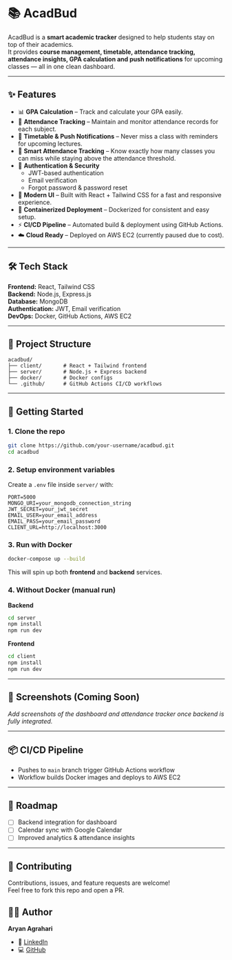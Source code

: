 # 📚 AcadBud

AcadBud is a **smart academic tracker** designed to help students stay on top of their academics.  
It provides **course management, timetable, attendance tracking, attendance insights, GPA calculation and push notifications** for upcoming classes — all in one clean dashboard.

---

## ✨ Features
- 📊 **GPA Calculation** – Track and calculate your GPA easily.
- 📌 **Attendance Tracking** – Maintain and monitor attendance records for each subject.
- 📅 **Timetable & Push Notifications** – Never miss a class with reminders for upcoming lectures.
- 🎯 **Smart Attendance Tracking** – Know exactly how many classes you can miss while staying above the attendance threshold.
- 🔐 **Authentication & Security**
  - JWT-based authentication
  - Email verification
  - Forgot password & password reset
- 🎨 **Modern UI** – Built with React + Tailwind CSS for a fast and responsive experience.
- 🐳 **Containerized Deployment** – Dockerized for consistent and easy setup.
- ⚡ **CI/CD Pipeline** – Automated build & deployment using GitHub Actions.
- ☁️ **Cloud Ready** – Deployed on AWS EC2 (currently paused due to cost).

---

## 🛠️ Tech Stack

**Frontend:** React, Tailwind CSS  
**Backend:** Node.js, Express.js  
**Database:** MongoDB  
**Authentication:** JWT, Email verification  
**DevOps:** Docker, GitHub Actions, AWS EC2  

---

## 📂 Project Structure

```
acadbud/
├── client/       # React + Tailwind frontend
├── server/       # Node.js + Express backend
├── docker/       # Docker configs
└── .github/      # GitHub Actions CI/CD workflows
```

---

## 🚀 Getting Started

### 1. Clone the repo
```bash
git clone https://github.com/your-username/acadbud.git
cd acadbud
```

### 2. Setup environment variables

Create a `.env` file inside `server/` with:
```env
PORT=5000
MONGO_URI=your_mongodb_connection_string
JWT_SECRET=your_jwt_secret
EMAIL_USER=your_email_address
EMAIL_PASS=your_email_password
CLIENT_URL=http://localhost:3000
```

### 3. Run with Docker
```bash
docker-compose up --build
```

This will spin up both **frontend** and **backend** services.

### 4. Without Docker (manual run)

**Backend**
```bash
cd server
npm install
npm run dev
```

**Frontend**
```bash
cd client
npm install
npm run dev
```

---

## 📸 Screenshots (Coming Soon)
_Add screenshots of the dashboard and attendance tracker once backend is fully integrated._

---

## 📦 CI/CD Pipeline

- Pushes to `main` branch trigger GitHub Actions workflow
- Workflow builds Docker images and deploys to AWS EC2

---

## 📌 Roadmap

- [ ] Backend integration for dashboard  
- [ ] Calendar sync with Google Calendar  
- [ ] Improved analytics & attendance insights  

---

## 🤝 Contributing

Contributions, issues, and feature requests are welcome!  
Feel free to fork this repo and open a PR.


## 👨‍💻 Author

**Aryan Agrahari**  
- 💼 [LinkedIn](https://www.linkedin.com/in/valak70/)  
- 💻 [GitHub](https://github.com/valak70)  


